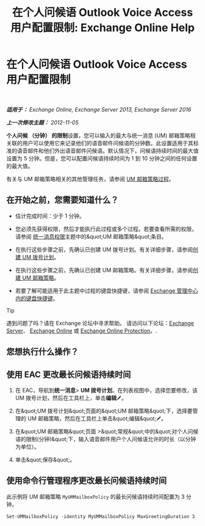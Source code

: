 ﻿---
title: '在个人问候语 Outlook Voice Access 用户配置限制: Exchange Online Help'
TOCTitle: 在个人问候语 Outlook Voice Access 用户配置限制
ms:assetid: d400f250-0f55-45f5-9918-5f1d7819fbdf
ms:mtpsurl: https://technet.microsoft.com/zh-cn/library/Bb201731(v=EXCHG.150)
ms:contentKeyID: 50556680
ms.date: 05/23/2018
mtps_version: v=EXCHG.150
ms.translationtype: MT
---

# 在个人问候语 Outlook Voice Access 用户配置限制

 

_**适用于：** Exchange Online, Exchange Server 2013, Exchange Server 2016_

_**上一次修改主题：** 2012-11-05_

**个人问候 （分钟） 的限制**设置，您可以输入的最大与统一消息 (UM) 邮箱策略相关联的用户可以使用它来记录他们的语音邮件问候语的分钟数。此设置适用于其标准的语音邮件和他们外出语音邮件问候语。默认情况下，问候语持续时间的最大值设置为 5 分钟。但是，您可以配置问候语持续时间为 1 到 10 分钟之间的任何设置的最大值。

有关与 UM 邮箱策略相关的其他管理任务，请参阅 [UM 邮箱策略过程](um-mailbox-policy-procedures-exchange-2013-help.md)。

## 在开始之前，您需要知道什么？

  - 估计完成时间：少于 1 分钟。

  - 您必须先获得权限，然后才能执行此过程或多个过程。若要查看所需的权限，请参阅 [统一消息权限](unified-messaging-permissions-exchange-2013-help.md)主题中的\&quot;UM 邮箱策略\&quot;条目。

  - 在执行这些步骤之前，先确认已创建 UM 拨号计划。有关详细步骤，请参阅[创建 UM 拨号计划](create-a-um-dial-plan-exchange-2013-help.md)。

  - 在执行这些步骤之前，先确认已创建 UM 邮箱策略。有关详细步骤，请参阅[创建 UM 邮箱策略](create-a-um-mailbox-policy-exchange-2013-help.md)。

  - 若要了解可能适用于此主题中过程的键盘快捷键，请参阅 [Exchange 管理中心内的键盘快捷键](keyboard-shortcuts-in-the-exchange-admin-center-exchange-online-protection-help.md)。

> [!TIP]  
> 遇到问题了吗？请在 Exchange 论坛中寻求帮助。 请访问以下论坛：<a href="https://go.microsoft.com/fwlink/p/?linkid=60612">Exchange Server</a>、 <a href="https://go.microsoft.com/fwlink/p/?linkid=267542">Exchange Online</a> 或 <a href="https://go.microsoft.com/fwlink/p/?linkid=285351">Exchange Online Protection</a>。.


## 您想执行什么操作？

## 使用 EAC 更改最长问候语持续时间

1.  在 EAC，导航到**统一消息**\> **UM 拨号计划**。在列表视图中，选择您要修改，该 UM 拨号计划，然后在工具栏上，单击**编辑**![编辑图标](images/Bb124582.6f53ccb2-1f13-4c02-bea0-30690e6ea71d(EXCHG.150).gif "编辑图标")。

2.  在\&quot;UM 拨号计划\&quot;页面的\&quot;UM 邮箱策略\&quot;下，选择要管理的 UM 邮箱策略，然后在工具栏上单击\&quot;编辑\&quot;![编辑图标](images/Bb124582.6f53ccb2-1f13-4c02-bea0-30690e6ea71d(EXCHG.150).gif "编辑图标")。

3.  在\&quot;UM 邮箱策略\&quot;页面 \>\&quot;常规\&quot;中的\&quot;对个人问候语的限制(分钟)\&quot;下，输入语音邮件用户个人问候语允许的时长（以分钟为单位）。

4.  单击\&quot;保存\&quot;。

## 使用命令行管理程序更改最长问候语持续时间

此示例将 UM 邮箱策略 `MyUMMailboxPolicy` 的最长问候语持续时间配置为 3 分钟。

    Set-UMMailboxPolicy -identity MyUMMailboxPolicy MaxGreetingDuration 3

